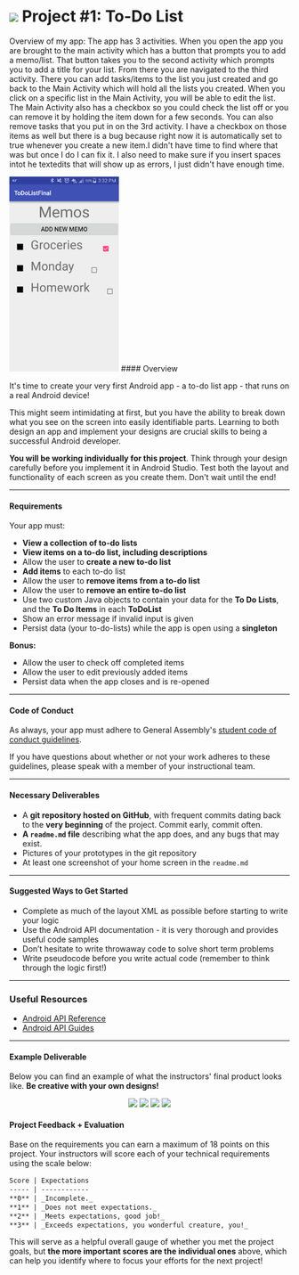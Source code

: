 # ![](https://ga-dash.s3.amazonaws.com/production/assets/logo-9f88ae6c9c3871690e33280fcf557f33.png) Project #1: To-Do List

Overview of my app:
The app has 3 activities.  When you open the app you are brought to the main activity which has a button that prompts you to add a memo/list. That button takes you to the second activity which prompts you to add a title for your list. From there you are navigated to the third activity. There you can add tasks/items to the list you just created and go back to the Main Activity which will hold all the lists you created. When you click on a specific list in the Main Activity, you will be able to edit the list. The Main Activity also has a checkbox so you could check the list off or you can remove it by holding the item down for a few seconds. You can also remove tasks that you put in on the 3rd activity. I have a checkbox on those items as well but there is a bug because right now it is automatically set to true whenever you create a new item.I didn't have time to find where that was but once I do I can fix it. I also need to make sure if you insert spaces intot he textedits that will show up as errors, I just didn't have enough time. 

<img src = "screenshots/HomePage2.png" height="350" >
#### Overview

It's time to create your very first Android app - a to-do list app - that runs on a real Android device!

This might seem intimidating at first, but you have the ability to break down what you see on the screen into easily identifiable parts. Learning to both design an app and implement your designs are crucial skills to being a successful Android developer.

**You will be working individually for this project**. Think through your design carefully before you implement it in Android Studio. Test both the layout and functionality of each screen as you create them. Don't wait until the end!

---

#### Requirements

Your app must:

- **View a collection of to-do lists**
- **View items on a to-do list, including descriptions**
- Allow the user to **create a new to-do list**
- **Add items** to each to-do list
- Allow the user to **remove items from a to-do list**
- Allow the user to **remove an entire to-do list**
- Use two custom Java objects to contain your data for the **To Do Lists**, and the **To Do Items** in each **ToDoList**
- Show an error message if invalid input is given
- Persist data (your to-do-lists) while the app is open using a **singleton**

**Bonus:**

- Allow the user to check off completed items
- Allow the user to edit previously added items
- Persist data when the app closes and is re-opened

---

#### Code of Conduct

As always, your app must adhere to General Assembly's [student code of conduct guidelines](../../../resources/guidelines/code-of-conduct.md).

If you have questions about whether or not your work adheres to these guidelines, please speak with a member of your instructional team.

---

#### Necessary Deliverables

- A **git repository hosted on GitHub**, with frequent commits dating back to the **very beginning** of the project. Commit early, commit often.
- **A ``readme.md`` file** describing what the app does, and any bugs that may exist.
- Pictures of your prototypes in the git repository
- At least one screenshot of your home screen in the `readme.md`

---

#### Suggested Ways to Get Started

- Complete as much of the layout XML as possible before starting to write your logic
- Use the Android API documentation - it is very thorough and provides useful code samples
- Don’t hesitate to write throwaway code to solve short term problems
- Write pseudocode before you write actual code (remember to think through the logic first!)

---

### Useful Resources

- [Android API Reference](http://developer.android.com/reference/packages.html)
- [Android API Guides](http://developer.android.com/guide/index.html)

---

#### Example Deliverable

Below you can find an example of what the instructors' final product looks like. **Be creative with your own designs!**

<p align="center">
  <img src="screenshots/screenshot1.png" width="250">
  <img src="screenshots/screenshot2.png" width="250">
  <img src="screenshots/screenshot3.png" width="250">
  <img src="screenshots/screenshot4.png" width="250">
</p>

#### Project Feedback + Evaluation


Base on the requirements you can earn a maximum of 18 points on this project. Your instructors will score each of your technical requirements using the scale below:

    Score | Expectations
    ----- | ------------
    **0** | _Incomplete._
    **1** | _Does not meet expectations._
    **2** | _Meets expectations, good job!_
    **3** | _Exceeds expectations, you wonderful creature, you!_

 This will serve as a helpful overall gauge of whether you met the project goals, but __the more important scores are the individual ones__ above, which can help you identify where to focus your efforts for the next project!
